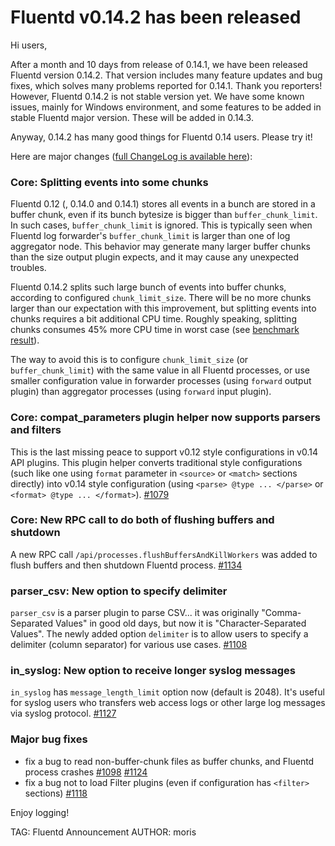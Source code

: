 # Fluentd v0.14.2 has been released

Hi users,

After a month and 10 days from release of 0.14.1, we have been released Fluentd version 0.14.2. That version includes many feature updates and bug fixes, which solves many problems reported for 0.14.1. Thank you reporters!
However, Fluentd 0.14.2 is not stable version yet. We have some known issues, mainly for Windows environment, and some features to be added in stable Fluentd major version. These will be added in 0.14.3.

Anyway, 0.14.2 has many good things for Fluentd 0.14 users. Please try it!

Here are major changes ([full ChangeLog is available here](https://github.com/fluent/fluentd/blob/master/CHANGELOG.md)):

### Core: Splitting events into some chunks

Fluentd 0.12 (, 0.14.0 and 0.14.1) stores all events in a bunch are stored in a buffer chunk, even if its bunch bytesize is bigger than `buffer_chunk_limit`. In such cases, `buffer_chunk_limit` is ignored. This is typically seen when Fluentd log forwarder's `buffer_chunk_limit` is larger than one of log aggregator node.
This behavior may generate many larger buffer chunks than the size output plugin expects, and it may cause any unexpected troubles.

Fluentd 0.14.2 splits such large bunch of events into buffer chunks, according to configured `chunk_limit_size`. There will be no more chunks larger than our expectation with this improvement, but splitting events into chunks requires a bit additional CPU time. Roughly speaking, splitting chunks consumes 45% more CPU time in worst case (see [benchmark result](https://github.com/fluent/fluentd/pull/1062#issuecomment-238312636)).

The way to avoid this is to configure `chunk_limit_size` (or `buffer_chunk_limit`) with the same value in all Fluentd processes, or use smaller configuration value in forwarder processes (using `forward` output plugin) than aggregator processes (using `forward` input plugin).

### Core: compat_parameters plugin helper now supports parsers and filters

This is the last missing peace to support v0.12 style configurations in v0.14 API plugins. This plugin helper converts traditional style configurations (such like one using `format` parameter in `<source>` or `<match>` sections directly) into v0.14 style configuration (using `<parse> @type ... </parse>` or `<format> @type ... </format>`). [#1079](https://github.com/fluent/fluentd/pull/1079)

### Core: New RPC call to do both of flushing buffers and shutdown

A new RPC call `/api/processes.flushBuffersAndKillWorkers` was added to flush buffers and then shutdown Fluentd process. [#1134](https://github.com/fluent/fluentd/pull/1134)

### parser_csv: New option to specify delimiter

`parser_csv` is a parser plugin to parse CSV... it was originally "Comma-Separated Values" in good old days, but now it is "Character-Separated Values". The newly added option `delimiter` is to allow users to specify a delimiter (column separator) for various use cases. [#1108](https://github.com/fluent/fluentd/pull/1108)

### in_syslog: New option to receive longer syslog messages

`in_syslog` has `message_length_limit` option now (default is 2048). It's useful for syslog users who transfers web access logs or other large log messages via syslog protocol. [#1127](https://github.com/fluent/fluentd/pull/1127)

### Major bug fixes

* fix a bug to read non-buffer-chunk files as buffer chunks, and Fluentd process crashes [#1098](https://github.com/fluent/fluentd/issues/1098) [#1124](https://github.com/fluent/fluentd/pull/1124)
* fix a bug not to load Filter plugins (even if configuration has `<filter>` sections) [#1118](https://github.com/fluent/fluentd/pull/1118)

Enjoy logging!

TAG: Fluentd Announcement
AUTHOR: moris

